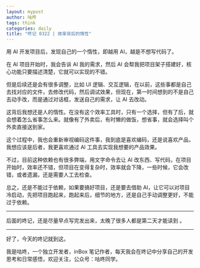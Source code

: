 ```yaml
---
layout: mypost
author: 咕咚
tags: think
categories: daily
title: "咚记 0322 | 效率背后的惰性"
---
```



用 AI 开发项目后，发现自己的一个惰性，即越用 AI，越是不想写代码了。

在 AI 项目开始时，我会告诉 AI 我的需求，然后 AI 会帮我把项目架子搭建好，核心功能只要描述清楚，它就可以实现的不错。

但是后续还是会有很多调整，比如 UI 逻辑、交互逻辑，在以前，这些事都是自己去找对应的文件，去修改代码，然后调试效果，但现在，第一时间想到的不是自己去动手改，而是通过对话框，发送自己的需求，让 AI 去改动。

这背后我想还是人的惰性。在没有这个效率工具时，只有一个选择，但有了后，就会想着怎么省事怎么来。就像有了外卖后，有时懒的做饭，想省事，就会选择叫个外卖直接送到家。

这个过程中，我也会重新审视编码这件事，我到底是喜欢编码，还是说喜欢产品，我想应该是后者，我更喜欢通过 AI 工具去实现我想要的产品效果。

不过，目前这种依赖也有很多弊端，用文字命令去让 AI 改东西、写代码，在项目开始时，效率还不错，但项目在变得复杂时，效率就会下降，一些时候，它会改错，或者遗漏，还是需要人工去检查。

总之，还是不能过于依赖，如果要搞好项目，还是要去借助 AI，让它可以对项目冷启动，先把项目跑起来，跑起来后，细节的地方，还是自己手动调整更好，不能过于依赖。

--- 

后面的咚记，还是尽量早点写完发出来，太晚了很多人都是第二天才能读到 。

---

好了，今天的咚记就到这。

我是咕咚，一个独立开发者，inBox 笔记作者，每天我会在咚记中分享自己的开发思考和日常感悟，欢迎关注，公众号：咕咚同学。